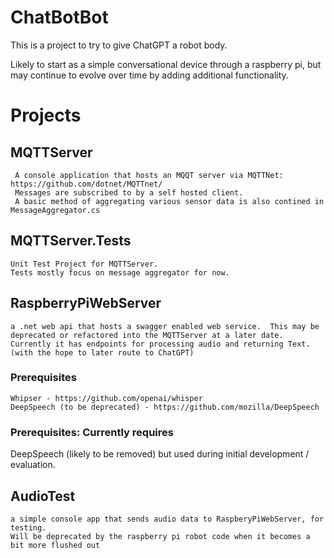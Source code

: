 # ChatBotBot

This is a project to try to give ChatGPT a robot body. 

Likely to start as a simple conversational device through a raspberry pi, but may continue to evolve over time by adding additional functionality.

# Projects

## MQTTServer

     A console application that hosts an MQQT server via MQTTNet: https://github.com/dotnet/MQTTnet/
     Messages are subscribed to by a self hosted client.
     A basic method of aggregating various sensor data is also contined in MessageAggregator.cs

## MQTTServer.Tests

    Unit Test Project for MQTTServer. 
    Tests mostly focus on message aggregator for now.
  
## RaspberryPiWebServer

    a .net web api that hosts a swagger enabled web service.  This may be deprecated or refactored into the MQTTServer at a later date.
    Currently it has endpoints for processing audio and returning Text. (with the hope to later route to ChatGPT)
    
### Prerequisites

    Whipser - https://github.com/openai/whisper
    DeepSpeech (to be deprecated) - https://github.com/mozilla/DeepSpeech


### Prerequisites: Currently requires 
    
DeepSpeech (likely to be removed) but used during initial development / evaluation.

## AudioTest
    a simple console app that sends audio data to RaspberyPiWebServer, for testing.
    Will be deprecated by the raspberry pi robot code when it becomes a bit more flushed out



